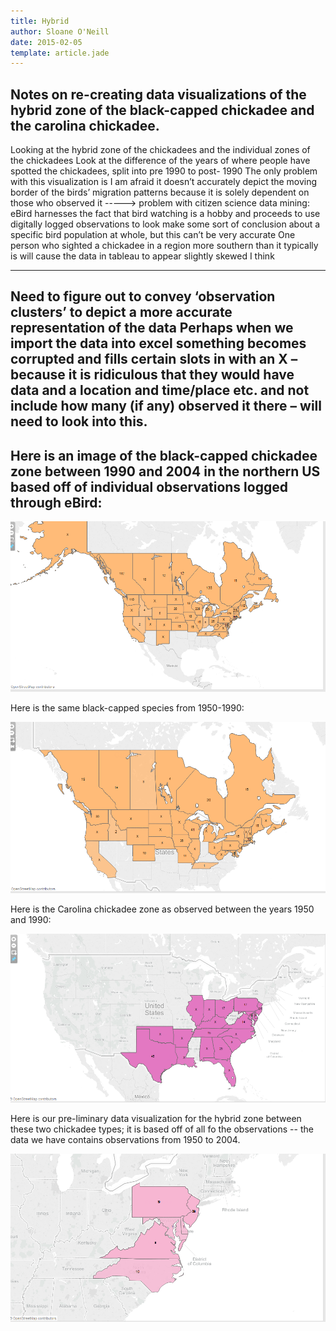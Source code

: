 ```yaml
---
title: Hybrid
author: Sloane O'Neill
date: 2015-02-05
template: article.jade
---
```


**Notes on re-creating data visualizations of the hybrid zone of the black-capped chickadee and the carolina chickadee.**
-------------------------------------------------------------------------------------------------------------------------

Looking at the hybrid zone of the chickadees and the individual zones of the chickadees
Look at the difference of the years of where people have spotted the chickadees, split into pre 1990 to post- 1990
The only problem with this visualization is I am afraid it doesn’t accurately depict the moving border of the birds’ migration patterns because it is solely dependent on those who observed it -----> problem with citizen science data mining: eBird harnesses the fact that bird watching is a hobby and proceeds to use digitally logged observations to look make some sort of conclusion about a specific bird population at whole, but this can’t be very accurate
One person who sighted a chickadee in a region more southern than it typically is will cause the data in tableau to appear slightly skewed I think

-------------------------------------------------------------------------------------------------------------------------

Need to figure out to convey ‘observation clusters’ to depict a more accurate representation of the data 
Perhaps when we import the data into excel something becomes corrupted and fills certain slots in with an X – because it is ridiculous that they would have data and a location and time/place etc. and not include how many (if any) observed it there – will need to look into this. 
-------------------------------------------------------------------------------------------------------------------------

Here is an image of the black-capped chickadee zone between 1990 and 2004 in the northern US based off of individual observations logged through eBird:
-------------------------------------------------------------------------------------------------------------------------

![black-capped chickadee zone as catalogued by eBird: 1990-2004](black-capped-90-04.PNG)


Here is the same black-capped species from 1950-1990:

![black-capped](black-capped-50-90.PNG "Black-capped Chickadee zones: 1950-2004")

Here is the Carolina chickadee zone as observed between the years 1950 and 1990:

![carolina](carolina-chicka-50-90.PNG)

Here is our pre-liminary data visualization for the hybrid zone between these two chickadee types; it is based off of all fo the observations -- the data we have contains observations from 1950 to 2004.


![hybrid](chicka-hybrid-zone.PNG)